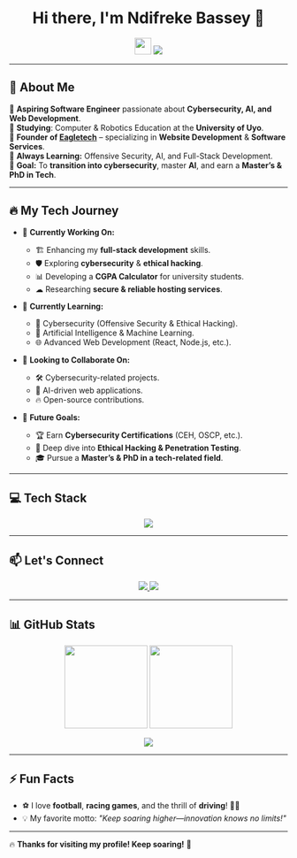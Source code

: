 <h1 align="center">Hi there, I'm Ndifreke Bassey 👋</h1>

<p align="center">
  <img src="https://media.giphy.com/media/hvRJCLFzcasrR4ia7z/giphy.gif" width="30px">
  <img src="https://readme-typing-svg.herokuapp.com?font=Fira+Code&duration=4000&pause=1000&color=29D7EE&center=true&vCenter=true&width=500&lines=Aspiring+Software+Engineer;Cybersecurity+Enthusiast;AI+Explorer;Full-Stack+Developer;Founder+of+Eagletech;Keep+Soaring+Higher!" />
</p>

---

## 🚀 About Me  
🔹 **Aspiring Software Engineer** passionate about **Cybersecurity, AI, and Web Development**.  
🔹 **Studying**: Computer & Robotics Education at the **University of Uyo**.  
🔹 **Founder of [Eagletech](https://linktr.ee/eagletech1)** – specializing in **Website Development** & **Software Services**.  
🔹 **Always Learning:** Offensive Security, AI, and Full-Stack Development.  
🔹 **Goal:** To **transition into cybersecurity**, master **AI**, and earn a **Master’s & PhD in Tech**.  

---

## 🔥 My Tech Journey  

- 🔭 **Currently Working On:**  
  - 🏗 Enhancing my **full-stack development** skills.  
  - 🛡 Exploring **cybersecurity** & **ethical hacking**.  
  - 📊 Developing a **CGPA Calculator** for university students.  
  - ☁ Researching **secure & reliable hosting services**.  

- 🌱 **Currently Learning:**  
  - 🔐 Cybersecurity (Offensive Security & Ethical Hacking).  
  - 🤖 Artificial Intelligence & Machine Learning.  
  - 🌐 Advanced Web Development (React, Node.js, etc.).  

- 👯 **Looking to Collaborate On:**  
  - 🛠 Cybersecurity-related projects.  
  - 🤖 AI-driven web applications.  
  - 🔥 Open-source contributions.  

- 🎯 **Future Goals:**  
  - 🏆 Earn **Cybersecurity Certifications** (CEH, OSCP, etc.).  
  - 🔎 Deep dive into **Ethical Hacking & Penetration Testing**.  
  - 🎓 Pursue a **Master’s & PhD in a tech-related field**.  

---

## 💻 Tech Stack  

<p align="center">
  <img src="https://skillicons.dev/icons?i=html,css,js,react,nodejs,python,php,mysql,linux,git" />
</p>

---

## 📫 Let's Connect  

<p align="center">
  <a href="mailto:ndifrekebassey13@email.com">
    <img src="https://img.shields.io/badge/Email-D14836?style=for-the-badge&logo=gmail&logoColor=white" />
  </a>
  <a href="https://linktr.ee/eagletech1">
    <img src="https://img.shields.io/badge/Linktree-39E09B?style=for-the-badge&logo=linktree&logoColor=white" />
  </a>
</p>

---

## 📊 GitHub Stats  

<p align="center">
  <img src="https://github-readme-stats.vercel.app/api?username=NdifrekeBassey&show_icons=true&theme=tokyonight" height="150px"/>
  <img src="https://github-readme-streak-stats.herokuapp.com/?user=NdifrekeBassey&theme=tokyonight" height="150px"/>
</p>

<p align="center">
  <img src="https://github-readme-activity-graph.vercel.app/graph?username=NdifrekeBassey&theme=tokyo-night&hide_border=true" />
</p>

---

## ⚡ Fun Facts  

- ⚽ I love **football**, **racing games**, and the thrill of **driving**! 🚗💨  
- 💡 My favorite motto: *"Keep soaring higher—innovation knows no limits!"*  

---

🔥 **Thanks for visiting my profile! Keep soaring!** 🚀
